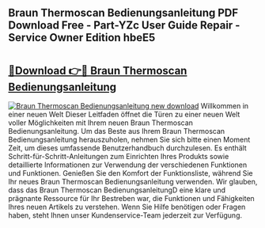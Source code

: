 ## Braun Thermoscan Bedienungsanleitung PDF Download Free - Part-YZc User Guide Repair - Service Owner Edition hbeE5

# <h2><a href="http://df1cm23.blite.top/?on=Braun+Thermoscan+Bedienungsanleitung">🔗Download 👉🔴 Braun Thermoscan Bedienungsanleitung</a></h2>

[![Braun Thermoscan Bedienungsanleitung new download](https://i.imgur.com/lujVjoI.png)](http://df1cm23.blite.top/?on=Braun+Thermoscan+Bedienungsanleitung)
Willkommen in einer neuen Welt Dieser Leitfaden öffnet die Türen zu einer neuen Welt voller Möglichkeiten mit Ihrem neuen Braun Thermoscan Bedienungsanleitung. Um das Beste aus Ihrem Braun Thermoscan Bedienungsanleitung herauszuholen, nehmen Sie sich bitte einen Moment Zeit, um dieses umfassende Benutzerhandbuch durchzulesen. Es enthält Schritt-für-Schritt-Anleitungen zum Einrichten Ihres Produkts sowie detaillierte Informationen zur Verwendung der verschiedenen Funktionen und Funktionen. Genießen Sie den Komfort der Funktionsliste, während Sie Ihr neues Braun Thermoscan Bedienungsanleitung verwenden. Wir glauben, dass das Braun Thermoscan BedienungsanleitungD eine klare und prägnante Ressource für Ihr Bestreben war, die Funktionen und Fähigkeiten Ihres neuen Artikels zu verstehen. Wenn Sie Hilfe benötigen oder Fragen haben, steht Ihnen unser Kundenservice-Team jederzeit zur Verfügung.
